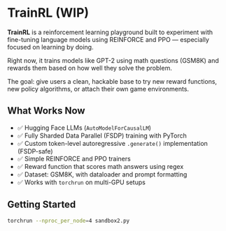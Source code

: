 # TrainRL (WIP)

**TrainRL** is a reinforcement learning playground built to experiment with fine-tuning language models using REINFORCE and PPO — especially focused on learning by doing.

Right now, it trains models like GPT-2 using math questions (GSM8K) and rewards them based on how well they solve the problem.

The goal: give users a clean, hackable base to try new reward functions, new policy algorithms, or attach their own game environments.



## What Works Now

- ✅ Hugging Face LLMs (`AutoModelForCausalLM`)
- ✅ Fully Sharded Data Parallel (FSDP) training with PyTorch
- ✅ Custom token-level autoregressive `.generate()` implementation (FSDP-safe)
- ✅ Simple REINFORCE and PPO trainers
- ✅ Reward function that scores math answers using regex
- ✅ Dataset: GSM8K, with dataloader and prompt formatting
- ✅ Works with `torchrun` on multi-GPU setups

## Getting Started

```bash
torchrun --nproc_per_node=4 sandbox2.py
```
